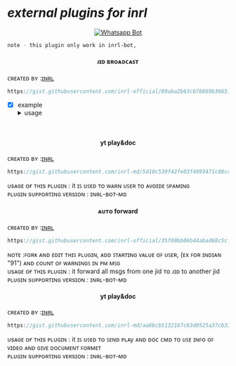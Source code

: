 
# *external plugins for inrl*
<div align="center">
  
  [![Whatsapp Bot](https://readme-typing-svg.herokuapp.com?font=times-bold-italic&color=%23F7F7F7&duration=4862&center=true&vCenter=true&lines=EXTERNAL+PLUGINS+FOR+INRL+BOT+MD)](https://chat.whatsapp.com/I555TnWQ2r4662SPaTIoM9)
</div>

  <div align="left">
   
```bash
note - this plugin only work in inrl-bot,
```

<h4 align="center">ᴊɪᴅ ʙʀᴏᴀᴅᴄᴀꜱᴛ</h4>

 ᴄʀᴇᴀᴛᴇᴅ ʙʏ :<a href="http://www.github.com/inrl-official">ɪɴʀʟ</a>


```js
https://gist.githubusercontent.com/inrl-official/89aba2b63cb7b869b36651965af180e7/raw/d654d05f2fc0facee1e86b0ce66f9f2167a7bf0a/fd.js
```
- [x] example<details><summary>usage</summary><img src="https://i.imgur.com/HhlUx7C.jpeg"></details>

<br>

<h4 align="center">yt play&doc</h4>

 ᴄʀᴇᴀᴛᴇᴅ ʙʏ :<a href="http://www.github.com/inrl-official">ɪɴʀʟ</a>


```js
https://gist.githubusercontent.com/inrl-md/5d10c539f42fe03f4993471c88cdc00c/raw/4c252b1b43e997c23c1e807d210952bbe0ba6e5c/AutoblockPm
```
ᴜsᴀɢᴇ ᴏғ ᴛʜɪs ᴘʟᴜɢɪɴ : it ɪꜱ ᴜꜱᴇᴅ ᴛᴏ ᴡᴀʀɴ ᴜꜱᴇʀ ᴛᴏ ᴀᴠᴏɪᴅᴇ ꜱᴩᴀᴍɪɴɢ<br> 
ᴘʟᴜɢɪɴ sᴜᴘᴘᴏʀᴛɪɴɢ ᴠᴇʀsɪᴏɴ : ɪɴʀʟ-ʙᴏᴛ-ᴍᴅ
<br>

<h4 align="center">ᴀᴜᴛᴏ forward</h4>

 ᴄʀᴇᴀᴛᴇᴅ ʙʏ :<a href="http://www.github.com/inrl-official">ɪɴʀʟ</a>


```js
https://gist.githubusercontent.com/inrl-official/35f00bb06b44abad68c5cf75e346d3f7/raw/a88389f540881bd034a31070cc227cc177b15603/autoforwd.js
```
ɴᴏᴛᴇ :ꜰᴏʀᴋ ᴀɴᴅ ᴇᴅɪᴛ ᴛʜɪꜱ ᴩʟᴜɢɪɴ, ᴀᴅᴅ ꜱᴛᴀʀᴛɪɴɢ ᴠᴀʟᴜᴇ ᴏꜰ ᴜꜱᴇʀ, (ᴇx ꜰᴏʀ ɪɴᴅɪᴀɴ "91") ᴀɴᴅ ᴄᴏᴜɴᴛ ᴏꜰ ᴡᴀʀɴɪɴɢꜱ ɪɴ ᴩᴍ ᴍꜱɢ<br>
ᴜsᴀɢᴇ ᴏғ ᴛʜɪs ᴘʟᴜɢɪɴ : it forward all msgs from one jid ᴛᴏ ᴊɪᴅ to another jid<br> 
ᴘʟᴜɢɪɴ sᴜᴘᴘᴏʀᴛɪɴɢ ᴠᴇʀsɪᴏɴ : ɪɴʀʟ-ʙᴏᴛ-ᴍᴅ
<br>

<h4 align="center">yt play&doc</h4>

 ᴄʀᴇᴀᴛᴇᴅ ʙʏ :<a href="http://www.github.com/inrl-official">ɪɴʀʟ</a>


```js
https://gist.githubusercontent.com/inrl-md/aa6bcb5132167cb3d0525a37cb33b6b9/raw/39a503884aeb6879cc9dfc153e6be0f4b8819dff/ytplay.doc.js
```
ᴜsᴀɢᴇ ᴏғ ᴛʜɪs ᴘʟᴜɢɪɴ : it ɪꜱ ᴜꜱᴇᴅ ᴛᴏ ꜱᴇɴᴅ ᴩʟᴀy ᴀɴᴅ ᴅᴏᴄ ᴄᴍᴅ ᴛᴏ ᴜꜱᴇ ɪɴꜰᴏ ᴏꜰ ᴠɪᴅᴇᴏ ᴀɴᴅ ɢɪᴠᴇ ᴅᴏᴄᴜᴍᴇɴᴛ ꜰᴏʀᴍᴇᴛ<br> 
ᴘʟᴜɢɪɴ sᴜᴘᴘᴏʀᴛɪɴɢ ᴠᴇʀsɪᴏɴ : ɪɴʀʟ-ʙᴏᴛ-ᴍᴅ
<br>
<br>
